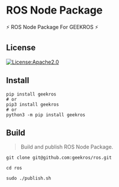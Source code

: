 # ROS Node Package

⚡ ROS Node Package For GEEKROS ⚡

## License

[![License:Apache2.0](https://img.shields.io/badge/License-Apache2.0-yellow.svg)](https://opensource.org/licenses/Apache2.0)

## Install

```shell
pip install geekros
# or
pip3 install geekros
# or
python3 -m pip install geekros
```

## Build

> Build and publish ROS Node Package.

```shell
git clone git@github.com:geekros/ros.git
```

```shell
cd ros
```

```shell
sudo ./publish.sh
```